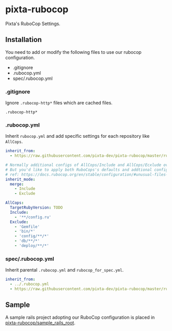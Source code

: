# pixta-rubocop
Pixta's RuboCop Settings.

## Installation
You need to add or modify the following files to use our rubocop configuration.

* .gitignore
* .rubocop.yml
* spec/.rubocop.yml

### .gitignore
Ignore `.rubocop-http*` files which are cached files.

```git
.rubocop-http*
```

### .rubocop.yml
Inherit `rubocop.yml` and add specific settings for each repository like `AllCops`.

```yaml
inherit_from:
  - https://raw.githubusercontent.com/pixta-dev/pixta-rubocop/master/rubocop.yml

# Normally additional configs of AllCops/Include and AllCops/Ecxlude override to RuboCops's defaults.
# But you'd like to apply both RuboCops's defaults and addtional configs of AllCops/Include and AllCops/Ecxlude.
# ref: https://docs.rubocop.org/en/stable/configuration/#unusual-files-that-would-not-be-included-by-default
inherit_mode:
  merge:
    - Include
    - Exclude

AllCops:
  TargetRubyVersion: TODO
  Include:
    - '**/config.ru'
  Exclude:
    - 'Gemfile'
    - 'bin/*'
    - 'config/**/*'
    - 'db/**/*'
    - 'deploy/**/*'
```

### spec/.rubocop.yml
Inherit parental `.rubocop.yml` and `rubocop_for_spec.yml`.

```yaml
inherit_from:
  - ../.rubocop.yml
  - https://raw.githubusercontent.com/pixta-dev/pixta-rubocop/master/rubocop_for_spec.yml
```

## Sample
A sample rails project adopting our RuboCop configuration is placed in [pixta-rubocop/sample_rails_root](https://github.com/pixta-dev/pixta-rubocop/tree/master/sample_rails_root).
